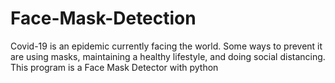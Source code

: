 # Face-Mask-Detection
 Covid-19 is an epidemic currently facing the world. Some ways to prevent it are using masks, maintaining a healthy lifestyle, and doing social distancing. This program is a Face Mask Detector with python
